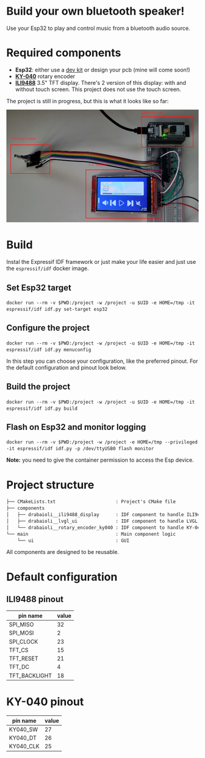 # Build your own bluetooth speaker!

Use your Esp32 to play and control music from a bluetooth audio source.

# Required components

- **Esp32**: either use a [dev kit](https://www.amazon.com/Freenove-ESP32-WROVER-Bluetooth-Compatible-Tutorials/dp/B09BC5CNHM?th=1 "dev kit") or design your pcb (mine will come soon!) 
- [**KY-040**](https://components101.com/modules/KY-04-rotary-encoder-pinout-features-datasheet-working-application-alternative "**KY-040**") rotary encoder
- [**ILI9488**](https://nl.aliexpress.com/item/32985467436.html "**ILI9488**") 3.5" TFT display. There's 2 version of this display: with and without touch screen. This project does not use the touch screen.

The project is still in progress, but this is what it looks like so far:

![Components](/img/bluetooth_music_player.jpg)

# Build

Instal the Expressif IDF framework or just make your life easier and just use the `espressif/idf` docker image.

## Set Esp32 target

`docker run --rm -v $PWD:/project -w /project -u $UID -e HOME=/tmp -it espressif/idf idf.py set-target esp32`

## Configure the project

`docker run --rm -v $PWD:/project -w /project -u $UID -e HOME=/tmp -it espressif/idf idf.py menuconfig`

In this step you can choose your configuration, like the preferred pinout. For the default configuration and pinout look below.

## Build the project

`docker run --rm -v $PWD:/project -w /project -u $UID -e HOME=/tmp -it espressif/idf idf.py build`

## Flash on Esp32 and monitor logging

`docker run --rm -v $PWD:/project -w /project -e HOME=/tmp --privileged -it espressif/idf idf.py -p /dev/ttyUSB0 flash monitor`

**Note:** you need to give the container permission to access the Esp device.

# Project structure

```md
├── CMakeLists.txt                      : Project's CMake file
├── components
│   ├── drabaioli__ili9488_display      : IDF component to handle ILI9488 TFT display
│   ├── drabaioli__lvgl_ui              : IDF component to handle LVGL grapical library bootstrap
│   └── drabaioli__rotary_encoder_ky040 : IDF component to handle KY-040 rotary encoder 
└── main                                : Main component logic
    └── ui                              : GUI
```

All components are designed to be reusable.

# Default configuration

## ILI9488 pinout

|  pin name |  value |
| ------------ | ------------ |
| SPI_MISO | 32 |
| SPI_MOSI | 2 |
| SPI_CLOCK | 23 |
| TFT_CS | 15 |
| TFT_RESET | 21 |
| TFT_DC | 4 |
| TFT_BACKLIGHT | 18 |

# KY-040 pinout

|  pin name |  value |
| ------------ | ------------ |
| KY040_SW | 27 |
| KY040_DT | 26 |
| KY040_CLK | 25 |
